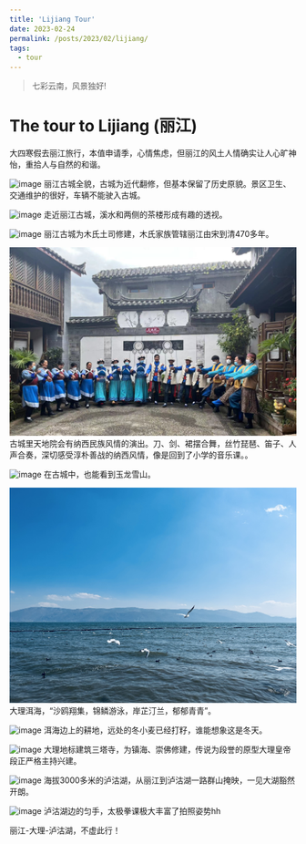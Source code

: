 ```yaml
---
title: 'Lijiang Tour'
date: 2023-02-24
permalink: /posts/2023/02/lijiang/
tags:
  - tour
---
```


> 七彩云南，风景独好!

The tour to Lijiang (丽江)
======


大四寒假去丽江旅行，本值申请季，心情焦虑，但丽江的风土人情确实让人心旷神怡，重拾人与自然的和谐。

![image](/images/lijiang/丽江古城全貌.jpg)
丽江古城全貌，古城为近代翻修，但基本保留了历史原貌。景区卫生、交通维护的很好，车辆不能驶入古城。

![image](/images/lijiang/丽江古城.jpg)
走近丽江古城，溪水和两侧的茶楼形成有趣的透视。

![image](/images/lijiang/%E6%9C%A8%E5%BA%9C.jpg)
丽江古城为木氏土司修建，木氏家族管辖丽江由宋到清470多年。

![image](/images/lijiang/%E5%A4%A9%E5%9C%B0%E9%99%A2.jpg)
古城里天地院会有纳西民族风情的演出。刀、剑、裙摆合舞，丝竹琵琶、笛子、人声合奏，深切感受淳朴善战的纳西风情，像是回到了小学的音乐课。。

![image](/images/lijiang/%E9%9B%AA%E5%B1%B1.jpg)
在古城中，也能看到玉龙雪山。

![image](/images/lijiang/%E6%B4%B1%E6%B5%B7.jpg)
大理洱海，“沙鸥翔集，锦鳞游泳，岸芷汀兰，郁郁青青”。

![image](/images/lijiang/%E6%B4%B1%E6%B5%B7%E5%86%9C%E5%9C%B0.jpg)
洱海边上的耕地，远处的冬小麦已经打籽，谁能想象这是冬天。

![image](/images/lijiang/%E4%B8%89%E5%A1%94%E5%AF%BA.jpg)
大理地标建筑三塔寺，为镇海、崇佛修建，传说为段誉的原型大理皇帝段正严格主持兴建。

![image](/images/lijiang/%E6%B3%B8%E6%B2%BD%E6%B9%96.jpg)
海拔3000多米的泸沽湖，从丽江到泸沽湖一路群山掩映，一见大湖豁然开朗。

![image](/images/lijiang/%E5%8C%80%E6%89%8B.jpg)
泸沽湖边的匀手，太极拳课极大丰富了拍照姿势hh

丽江-大理-泸沽湖，不虚此行！